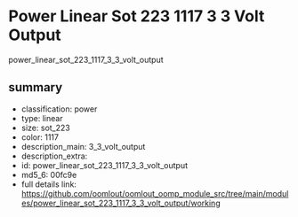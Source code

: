# Power Linear Sot 223 1117 3 3 Volt Output  
power_linear_sot_223_1117_3_3_volt_output  
 
## summary 
* classification: power
* type: linear
* size: sot_223
* color: 1117
* description_main: 3_3_volt_output
* description_extra: 
* id: power_linear_sot_223_1117_3_3_volt_output
* md5_6: 00fc9e
* full details link: https://github.com/oomlout/oomlout_oomp_module_src/tree/main/modules/power_linear_sot_223_1117_3_3_volt_output/working






